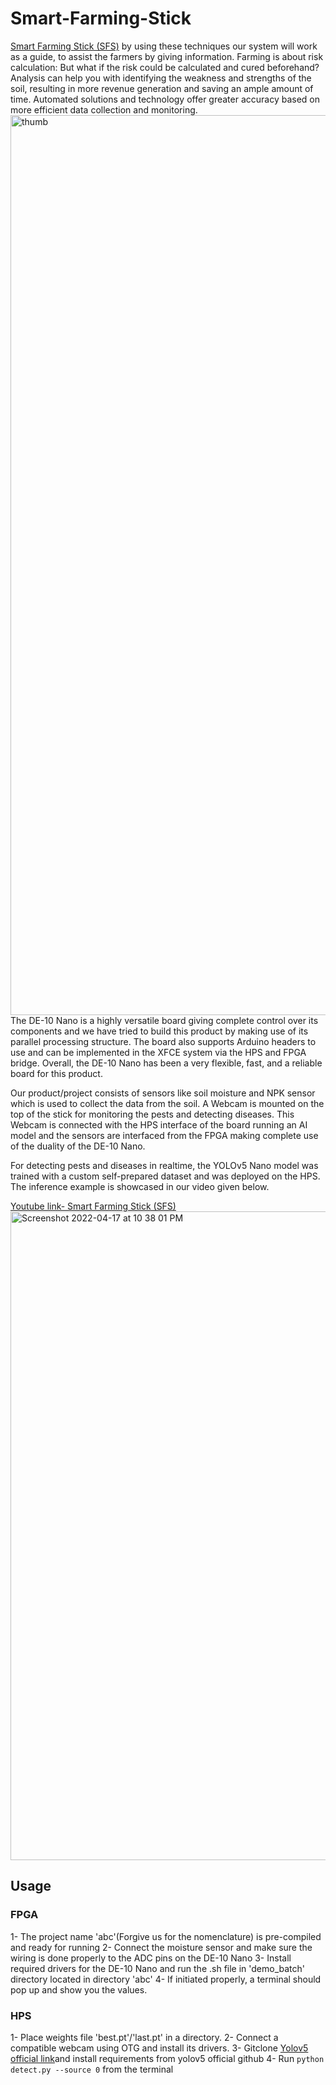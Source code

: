 # Smart-Farming-Stick
[Smart Farming Stick (SFS)](http://www.innovatefpga.com/cgi-bin/innovate/teams.pl?Id=AP040)
 by using these techniques our system will work as a guide, to assist the farmers by giving information. Farming is about risk calculation: But what if the risk could be calculated and cured beforehand? Analysis can help you with identifying the weakness and strengths of the soil, resulting in more revenue generation and saving an ample amount of time. Automated solutions and technology offer greater accuracy based on more efficient data collection and monitoring. 
<img width="1440" alt="thumb" src="https://user-images.githubusercontent.com/97040159/163724693-0ba32559-d0c1-4433-a7fe-5473bcb0f65b.png">
The DE-10 Nano is a highly versatile board giving complete control over its components and we have tried to build this product by making use of its parallel processing structure. The board also supports Arduino headers to use and can be implemented in the XFCE system via the HPS and FPGA bridge. Overall, the DE-10 Nano has been a very flexible, fast, and a reliable board for this product.

Our product/project consists of sensors like soil moisture and NPK sensor which is used to collect the data from the soil. A Webcam is mounted on the top of the stick for monitoring the pests and detecting diseases. This Webcam is connected with the HPS interface of the board running an AI model and the sensors are interfaced from the FPGA making complete use of the duality of the DE-10 Nano.

For detecting pests and diseases in realtime, the YOLOv5 Nano model was trained with a custom self-prepared dataset and was deployed on the HPS. The inference example is showcased in our video given below.

[Youtube link- Smart Farming Stick (SFS)](https://youtu.be/a4NGR79d7g0)
<img width="1038" alt="Screenshot 2022-04-17 at 10 38 01 PM" src="https://user-images.githubusercontent.com/97040159/163725055-b530e38f-fe91-4e0c-a815-9a7ed899535e.png">

## Usage
### FPGA
1- The project name 'abc'(Forgive us for the nomenclature) is pre-compiled and ready for running
2- Connect the moisture sensor and make sure the wiring is done properly to the ADC pins on the DE-10 Nano
3- Install required drivers for the DE-10 Nano and run the .sh file in 'demo_batch' directory located in directory 'abc'
4- If initiated properly, a terminal should pop up and show you the values.

### HPS
1- Place weights file 'best.pt'/'last.pt' in a directory.
2- Connect a compatible webcam using OTG and install its drivers.
3- Gitclone [Yolov5 official link](https://github.com/ultralytics/yolov5)and install requirements from yolov5 official github
4- Run ``python detect.py --source 0`` from the terminal 
